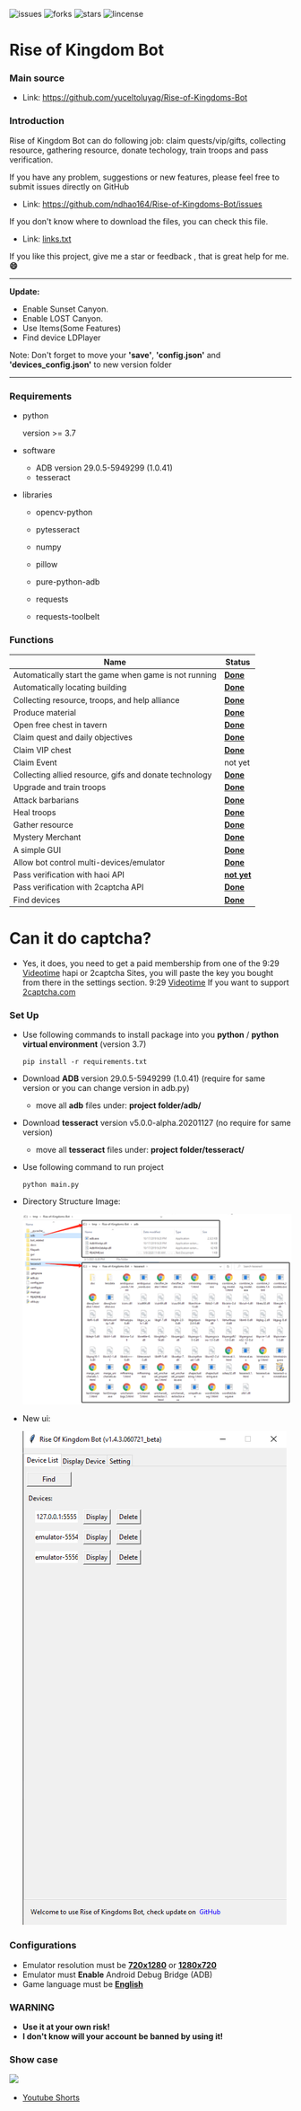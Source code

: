 ![issues](https://img.shields.io/github/issues/ndhao164/Rise-of-Kingdoms-Bot)
![forks](https://img.shields.io/github/forks/ndhao164/Rise-of-Kingdoms-Bot)
![stars](https://img.shields.io/github/stars/ndhao164/Rise-of-Kingdoms-Bot)
![lincense](https://img.shields.io/github/license/ndhao164/Rise-of-Kingdoms-Bot)

# Rise of Kingdom Bot

### **Main source**
- Link: https://github.com/yuceltoluyag/Rise-of-Kingdoms-Bot

### **Introduction**

Rise of Kingdom Bot can do following job: claim quests/vip/gifts, collecting resource, gathering resource, donate techology, train troops and pass verification.

If you have any problem, suggestions or new features, please feel free to submit issues directly on GitHub

- Link: https://github.com/ndhao164/Rise-of-Kingdoms-Bot/issues

If you don't know where to download the files, you can check this file.

- Link: [links.txt](https://github.com/ndhao164/Rise-of-Kingdoms-Bot/blob/main/links.txt)

If you like this project, give me a star or feedback , that is great help for me. **:smile:**

---

**Update:**

- Enable Sunset Canyon.
- Enable LOST Canyon.
- Use Items(Some Features)
- Find device LDPlayer

Note: Don't forget to move your **'save'**, **'config.json'** and **'devices_config.json'** to new version folder

---

### Requirements

- python

  version >= 3.7

- software

  - ADB version 29.0.5-5949299 (1.0.41)
  - tesseract

- libraries

  - opencv-python

  - pytesseract

  - numpy

  - pillow

  - pure-python-adb

  - requests

  - requests-toolbelt

### Functions

| Name                                                   | Status          |
| ------------------------------------------------------ | --------------- |
| Automatically start the game when game is not running  | **<u>Done</u>** |
| Automatically locating building                        | **<u>Done</u>** |
| Collecting resource, troops, and help alliance         | **<u>Done</u>** |
| Produce material                                       | **<u>Done</u>** |
| Open free chest in tavern                              | **<u>Done</u>** |
| Claim quest and daily objectives                       | **<u>Done</u>** |
| Claim VIP chest                                        | **<u>Done</u>** |
| Claim Event                                            | not yet         |
| Collecting allied resource, gifs and donate technology | **<u>Done</u>** |
| Upgrade and train troops                               | <u>**Done**</u> |
| Attack barbarians                                      | <u>**Done**</u> |
| Heal troops                                            | <u>**Done**</u> |
| Gather resource                                        | **<u>Done</u>** |
| Mystery Merchant                                       | <u>**Done**</u> |
| A simple GUI                                           | **<u>Done</u>** |
| Allow bot control multi-devices/emulator               | **<u>Done</u>** |
| Pass verification with haoi API                        | **<u>not yet</u>** |
| Pass verification with 2captcha API                    | **<u>Done</u>** |
| Find devices                                           | **<u>Done</u>** |

# Can it do captcha?

- Yes, it does, you need to get a paid membership from one of the 9:29 [Videotime](https://github.com/ndhao164/Rise-of-Kingdoms-Bot#show-case) hapi or 2captcha Sites, you will paste the key you bought from there in the settings section. 9:29 [Videotime](https://github.com/ndhao164/Rise-of-Kingdoms-Bot#show-case) If you want to support [2captcha.com](https://2captcha.com?from=11847506)
### Set Up

- Use following commands to install package into you **python** / **python virtual environment** (version 3.7)

  ```
  pip install -r requirements.txt

  ```

- Download **ADB** version 29.0.5-5949299 (1.0.41) (require for same version or you can change version in adb.py)

  - move all **adb** files under: **project folder/adb/**

- Download **tesseract** version v5.0.0-alpha.20201127 (no require for same version)

  - move all **tesseract** files under: **project folder/tesseract/**

- Use following command to run project

  ```
  python main.py
  ```

- Directory Structure Image:

  ![](https://github.com/ndhao164/Rise-of-Kingdoms-Bot/blob/main/docs/structure.png?raw=true)

- New ui:

  ![](https://github.com/ndhao164/Rise-of-Kingdoms-Bot/blob/main/docs/new_ui.png?raw=true)

### Configurations

- Emulator resolution must be <u>**720x1280**</u> or <u>**1280x720**</u>
- Emulator must **Enable** Android Debug Bridge (ADB)
- Game language must be <u>**English**</u>

### WARNING

- **Use it at your own risk!**
- **I don't know will your account be banned by using it!**

### Show case

[![](https://markdown-videos.deta.dev/youtube/6IObh_HJvrk)](https://youtu.be/6IObh_HJvrk)
- [Youtube Shorts](https://www.youtube.com/@ndhao164/shorts) 
